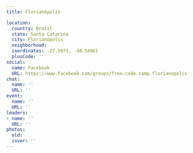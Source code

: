 ```yaml
---
title: Florianópolis

location:
  country: Brazil
  state: Santa Catarina
  city: Florianópolis
  neighborhood: 
  coordinates: -27.5973, -48.54961
  plusCode: ''
social:
  name: Facebook
  URL: https://www.facebook.com/groups/free.code.camp.florianopolis
chat:
  name: ''
  URL: ''
event:
  name: ''
  URL: ''
leaders:
- name: ''
  URL: ''
photos:
  old: 
  cover: ''
---
```

